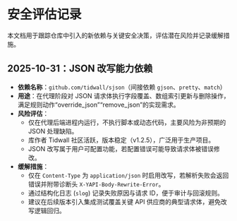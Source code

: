 # 安全评估记录

本文档用于跟踪仓库中引入的新依赖与关键安全决策，评估潜在风险并记录缓解措施。

## 2025-10-31：JSON 改写能力依赖

- **依赖名称**：`github.com/tidwall/sjson`（间接依赖 `gjson`、`pretty`、`match`）
- **用途**：在代理阶段对 JSON 请求体执行字段覆盖、数组索引更新与删除操作，满足规则动作“override_json”“remove_json”的实现需求。
- **风险评估**：
  - 仅在代理后端进程内运行，不执行脚本或动态代码，主要风险为非预期的 JSON 处理缺陷。
  - 库作者 Tidwall 社区活跃，版本稳定（v1.2.5），广泛用于生产项目。
  - JSON 改写属于用户可配置功能，若配置错误可能导致请求体被错误修改。
- **缓解措施**：
  - 仅在 `Content-Type` 为 `application/json` 时启用改写，若解析失败会返回错误并附带诊断头 `X-YAPI-Body-Rewrite-Error`。
  - 通过结构化日志 (`slog`) 记录失败原因与请求 ID，便于审计与回滚规则。
  - 建议在后续版本引入集成测试覆盖关键 API 供应商的典型请求体，避免改写逻辑回归。
